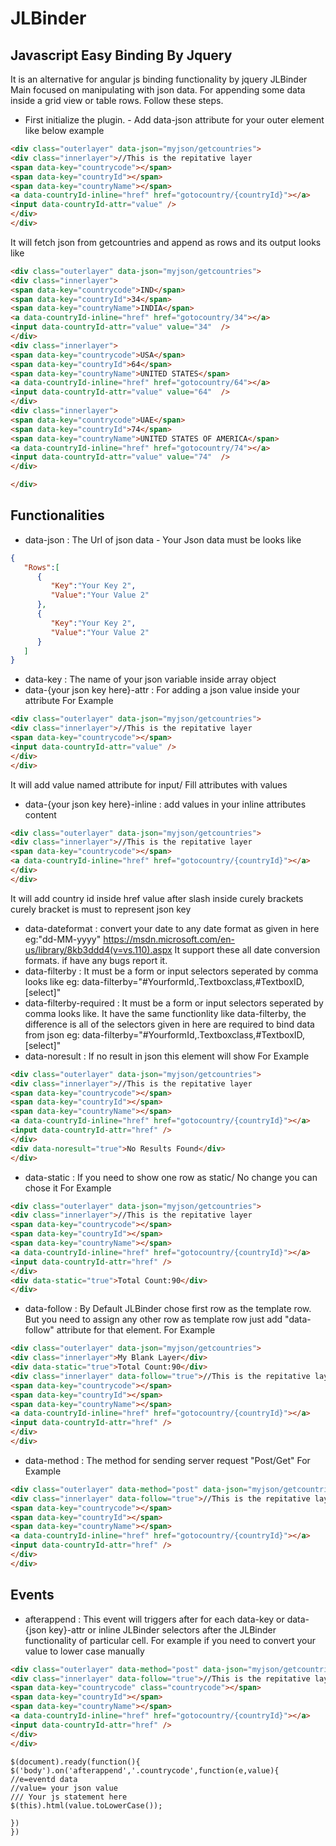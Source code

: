 # JLBinder
## Javascript Easy Binding By Jquery
It is an alternative for angular js binding functionality by jquery
JLBinder Main focused on manipulating with json data.
For appending some data inside a grid view or table rows. Follow these steps.
* First initialize the plugin. - Add data-json attribute for your outer element like below example
```html
<div class="outerlayer" data-json="myjson/getcountries">
<div class="innerlayer">//This is the repitative layer
<span data-key="countrycode"></span>
<span data-key="countryId"></span>
<span data-key="countryName"></span>
<a data-countryId-inline="href" href="gotocountry/{countryId}"></a>
<input data-countryId-attr="value" />
</div>
</div>
```
It will fetch json from getcountries and append as rows and its output looks like
```html
<div class="outerlayer" data-json="myjson/getcountries">
<div class="innerlayer">
<span data-key="countrycode">IND</span>
<span data-key="countryId">34</span>
<span data-key="countryName">INDIA</span>
<a data-countryId-inline="href" href="gotocountry/34"></a>
<input data-countryId-attr="value" value="34"  />
</div>
<div class="innerlayer">
<span data-key="countrycode">USA</span>
<span data-key="countryId">64</span>
<span data-key="countryName">UNITED STATES</span>
<a data-countryId-inline="href" href="gotocountry/64"></a>
<input data-countryId-attr="value" value="64"  />
</div>
<div class="innerlayer">
<span data-key="countrycode">UAE</span>
<span data-key="countryId">74</span>
<span data-key="countryName">UNITED STATES OF AMERICA</span>
<a data-countryId-inline="href" href="gotocountry/74"></a>
<input data-countryId-attr="value" value="74"  />
</div>

</div>
```
## Functionalities
* data-json : The Url of json data - Your Json data must be looks like 
```json
{  
   "Rows":[  
      {  
         "Key":"Your Key 2",
         "Value":"Your Value 2"
      },
      {  
         "Key":"Your Key 2",
         "Value":"Your Value 2"
      }
   ]
}
```
* data-key : The name of your json variable inside array object
* data-{your json key here}-attr : For adding a json value inside your attribute
For Example 
```html
<div class="outerlayer" data-json="myjson/getcountries">
<div class="innerlayer">//This is the repitative layer
<span data-key="countrycode"></span>
<input data-countryId-attr="value" />
</div>
</div>
```
It will add value named attribute for input/ Fill attributes with values
* data-{your json key here}-inline : add values in your inline attributes content
```html
<div class="outerlayer" data-json="myjson/getcountries">
<div class="innerlayer">//This is the repitative layer
<span data-key="countrycode"></span>
<a data-countryId-inline="href" href="gotocountry/{countryId}"></a>
</div>
</div>
```
It will add country id inside href value after slash inside curely brackets
curely bracket is must to represent json key

* data-dateformat : convert your date to any date format as given in here 
eg:"dd-MM-yyyy"
https://msdn.microsoft.com/en-us/library/8kb3ddd4(v=vs.110).aspx
It support these all date conversion formats. if have any bugs report it.
* data-filterby : It must be a form or input selectors seperated by comma looks like
eg: data-filterby="#YourformId,.Textboxclass,#TextboxID,[select]"
* data-filterby-required : It must be a form or input selectors seperated by comma looks like. It have the same functionlity like data-filterby, the difference is all of the selectors given in here are required to bind data from json
eg: data-filterby="#YourformId,.Textboxclass,#TextboxID,[select]"
* data-noresult : If no result in json this element will show 
For Example
```html
<div class="outerlayer" data-json="myjson/getcountries">
<div class="innerlayer">//This is the repitative layer
<span data-key="countrycode"></span>
<span data-key="countryId"></span>
<span data-key="countryName"></span>
<a data-countryId-inline="href" href="gotocountry/{countryId}"></a>
<input data-countryId-attr="href" />
</div>
<div data-noresult="true">No Results Found</div>
</div>
```
* data-static : If you need to show one row as static/ No change you can chose it
For Example
```html
<div class="outerlayer" data-json="myjson/getcountries">
<div class="innerlayer">//This is the repitative layer
<span data-key="countrycode"></span>
<span data-key="countryId"></span>
<span data-key="countryName"></span>
<a data-countryId-inline="href" href="gotocountry/{countryId}"></a>
<input data-countryId-attr="href" />
</div>
<div data-static="true">Total Count:90</div>
</div>
```
* data-follow : By Default JLBinder chose first row as the template row. But you need to assign any other row as template row just add "data-follow" attribute for that element.
For Example
```html
<div class="outerlayer" data-json="myjson/getcountries">
<div class="innerlayer">My Blank Layer</div>
<div data-static="true">Total Count:90</div>
<div class="innerlayer" data-follow="true">//This is the repitative layer because data-follow attribute here
<span data-key="countrycode"></span>
<span data-key="countryId"></span>
<span data-key="countryName"></span>
<a data-countryId-inline="href" href="gotocountry/{countryId}"></a>
<input data-countryId-attr="href" />
</div>
</div>
```
* data-method : The method for sending server request "Post/Get"
For Example
```html
<div class="outerlayer" data-method="post" data-json="myjson/getcountries">
<div class="innerlayer" data-follow="true">//This is the repitative layer because data-follow attribute here
<span data-key="countrycode"></span>
<span data-key="countryId"></span>
<span data-key="countryName"></span>
<a data-countryId-inline="href" href="gotocountry/{countryId}"></a>
<input data-countryId-attr="href" />
</div>
</div>
```
## Events
* afterappend : This event will triggers after for each data-key or data-{json key}-attr or inline JLBinder selectors after the JLBinder functionality of particular cell.
For example if you need to convert your value to lower case manually
```html
<div class="outerlayer" data-method="post" data-json="myjson/getcountries">
<div class="innerlayer" data-follow="true">//This is the repitative layer because data-follow attribute here
<span data-key="countrycode" class="countrycode"></span>
<span data-key="countryId"></span>
<span data-key="countryName"></span>
<a data-countryId-inline="href" href="gotocountry/{countryId}"></a>
<input data-countryId-attr="href" />
</div>
</div>
```
```javscript
$(document).ready(function(){
$('body').on('afterappend','.countrycode',function(e,value){
//e=eventd data
//value= your json value
/// Your js statement here
$(this).html(value.toLowerCase());

})
})
```


